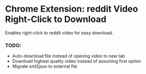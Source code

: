 # Chrome Extension: reddit Video Right-Click to Download

Enables right-click to reddit video for easy download.

### TODO:

- Auto-download file instead of opening video to new tab
- Download highest quality video instead of assuming first option
- Migrate xml2json to external file
